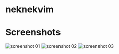 # neknekvim

# Screenshots

![screenshot 01](https://raw.github.com/nekomangini/neknekvim/blob/main/screenshots/screenshot_2024-12-20_16-48-03.png)
![screenshot 02](https://raw.github.com/nekomangini/neknekvim/blob/main/screenshots/screenshot_2024-12-20_16-48-11.png)
![screenshot 03](https://raw.github.com/nekomangini/neknekvim/blob/main/screenshots/screenshot_2024-12-20_16-48-19.png)
